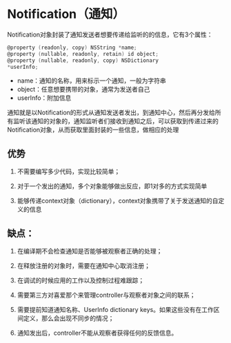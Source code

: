 # Notification（通知）

Notification对象封装了通知发送者想要传递给监听的的信息，它有3个属性：
```objectivec
@property (readonly, copy) NSString *name;
@property (nullable, readonly, retain) id object;
@property (nullable, readonly, copy) NSDictionary 
*userInfo;
```
- name：通知的名称，用来标示一个通知，一般为字符串
- object：任意想要携带的对象，通常为发送者自己
- userInfo：附加信息

通知就是以Notification的形式从通知发送者发出，到通知中心，然后再分发给所有监听该通知的对象的，通知监听者们接收到通知之后，可以获取到传递过来的Notification对象，从而获取里面封装的一些信息，做相应的处理



## 优势

1. 不需要编写多少代码，实现比较简单；

2. 对于一个发出的通知，多个对象能够做出反应，即1对多的方式实现简单

3. 能够传递context对象（dictionary），context对象携带了关于发送通知的自定义的信息

## 缺点：

1. 在编译期不会检查通知是否能够被观察者正确的处理；

2. 在释放注册的对象时，需要在通知中心取消注册；

3. 在调试的时候应用的工作以及控制过程难跟踪；

4. 需要第三方对喜爱那个来管理controller与观察者对象之间的联系；

5. 需要提前知道通知名称、UserInfo dictionary keys。如果这些没有在工作区间定义，那么会出现不同步的情况；

6. 通知发出后，controller不能从观察者获得任何的反馈信息。
